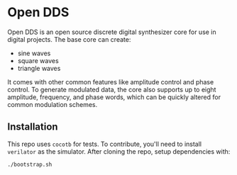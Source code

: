 # Open DDS

Open DDS is an open source discrete digital synthesizer core for use in digital projects. The base core can create:

- sine waves
- square waves
- triangle waves

It comes with other common features like amplitude control and phase control. To generate modulated data, the core also supports up to eight amplitude, frequency, and phase words, which can be quickly altered for common modulation schemes.

## Installation

This repo uses `cocotb` for tests. To contribute, you'll need to install `verilator` as the simulator. After cloning the repo, setup dependencies with:

```bash
./bootstrap.sh
```

